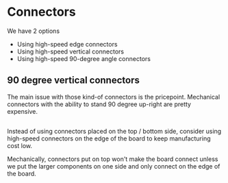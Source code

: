 # Connectors

We have 2 options
- Using high-speed edge connectors
- Using high-speed vertical connectors
- Using high-speed 90-degree angle connectors

## 90 degree vertical connectors
The main issue with those kind-of connectors is the pricepoint. Mechanical connectors with the ability to stand 90 degree up-right are pretty expensive.

## 
Instead of using connectors placed on the top / bottom side, consider using high-speed connectors on the edge of the board to keep manufacturing cost low.

Mechanically, connectors put on top won't make the board connect unless we put the larger components on one side and only connect on the edge of the board.